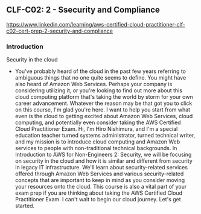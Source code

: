 ## CLF-C02: 2 - Ssecurity and Compliance

https://www.linkedin.com/learning/aws-certified-cloud-practitioner-clf-c02-cert-prep-2-security-and-compliance

### Introduction

Security in the cloud
- You've probably heard of the cloud in the past few years referring to ambiguous things that no one quite seems to define. You might have also heard of Amazon Web Services. Perhaps your company is considering utilizing it, or you're looking to find out more about this cloud computing platform that's taking the world by storm for your own career advancement. Whatever the reason may be that got you to click on this course, I'm glad you're here. I want to help you start from what even is the cloud to getting excited about Amazon Web Services, cloud computing, and potentially even consider taking the AWS Certified Cloud Practitioner Exam. Hi, I'm Hiro Nishimura, and I'm a special education teacher turned systems administrator, turned technical writer, and my mission is to introduce cloud computing and Amazon Web services to people with non-traditional technical backgrounds. In Introduction to AWS for Non-Engineers 2: Security, we will be focusing on security in the cloud and how it is similar and different from security in legacy IT infrastructure. We'll learn about security-related services offered through Amazon Web Services and various security-related concepts that are important to keep in mind as you consider moving your resources onto the cloud. This course is also a vital part of your exam prep if you are thinking about taking the AWS Certified Cloud Practitioner Exam. I can't wait to begin our cloud journey. Let's get started.
